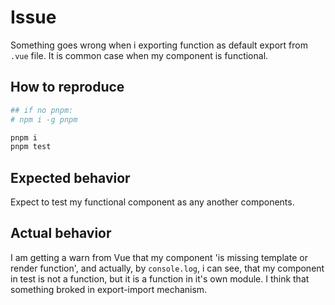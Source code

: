 # Issue

Something goes wrong when i exporting function as default export from `.vue` file. It is common case when my component is functional.

## How to reproduce

```sh
## if no pnpm:
# npm i -g pnpm

pnpm i
pnpm test
```

## Expected behavior

Expect to test my functional component as any another components.

## Actual behavior

I am getting a warn from Vue that my component 'is missing template or render function', and actually, by `console.log`, i can see, that my component in test is not a function, but it is a function in it's own module. I think that something broked in export-import mechanism.
